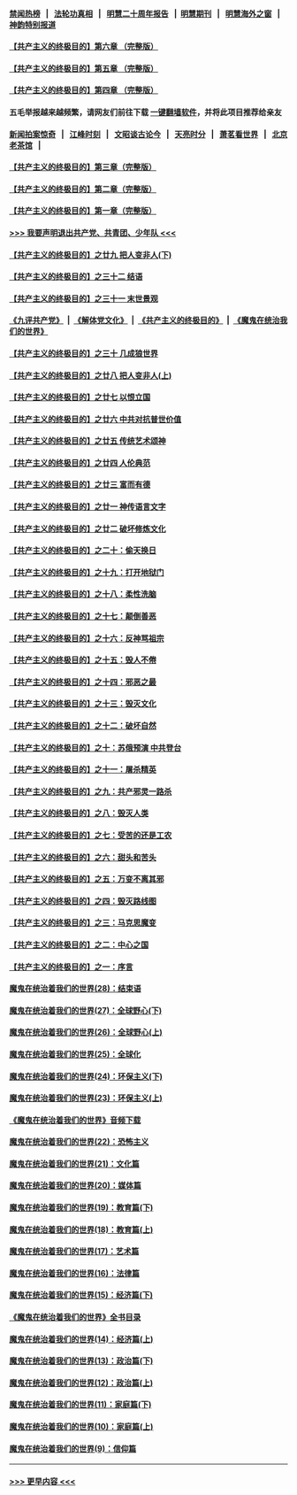 #### [禁闻热榜](热点新闻.md?=0)  &nbsp;&nbsp;|&nbsp;&nbsp; [法轮功真相](https://github.com/gfw-breaker/truth/blob/master/README.md?=0) &nbsp;&nbsp;|&nbsp;&nbsp; [明慧二十周年报告](https://github.com/gfw-breaker/mh-reports/blob/master/README.md?=0) &nbsp;&nbsp;|&nbsp;&nbsp;[明慧期刊](https://github.com/gfw-breaker/mh-qikan) &nbsp;&nbsp;|&nbsp;&nbsp; [明慧海外之窗](https://github.com/gfw-breaker/mh-news/blob/master/README.md?=0) &nbsp;&nbsp;|&nbsp;&nbsp; [神韵特别报道](https://github.com/gfw-breaker/mh-news/blob/master/shenyun.md?=0)
#### [【共产主义的终极目的】第六章 （完整版）](../pages/nsc422/n11428913.md?t=02272131) 
#### [【共产主义的终极目的】第五章 （完整版）](../pages/nsc422/n11428912.md?t=02272131) 
#### [【共产主义的终极目的】第四章 （完整版）](../pages/nsc422/n11428907.md?t=02272131) 
#### 五毛举报越来越频繁，请网友们前往下载 [一键翻墙软件](https://github.com/gfw-breaker/ssr-accounts)，并将此项目推荐给亲友
#### [新闻拍案惊奇](https://github.com/gfw-breaker/banned-news/blob/master/pages/link4.md) &nbsp;&nbsp;|&nbsp;&nbsp; [江峰时刻](https://github.com/gfw-breaker/banned-news/blob/master/pages/link4.md) &nbsp;&nbsp;|&nbsp;&nbsp; [文昭谈古论今](https://github.com/gfw-breaker/banned-news/blob/master/pages/link4.md) &nbsp;&nbsp;|&nbsp;&nbsp; [天亮时分](https://github.com/gfw-breaker/banned-news/blob/master/pages/link4.md) &nbsp;&nbsp;|&nbsp;&nbsp; [萧茗看世界](https://github.com/gfw-breaker/banned-news/blob/master/pages/link4.md) &nbsp;&nbsp;|&nbsp;&nbsp; [北京老茶馆](https://github.com/gfw-breaker/banned-news/blob/master/pages/link4.md) &nbsp;&nbsp;|&nbsp;&nbsp; 
#### [【共产主义的终极目的】第三章（完整版）](../pages/nsc422/n11428848.md?t=02272131) 
#### [【共产主义的终极目的】第二章（完整版）](../pages/nsc422/n11428831.md?t=02272131) 
#### [【共产主义的终极目的】第一章（完整版）](../pages/nsc422/n11417651.md?t=02272131) 
#### [>>> 我要声明退出共产党、共青团、少年队 <<<](https://github.com/begood0513/goodnews/blob/master/quit/letter.md) 
#### [【共产主义的终极目的】之廿九 把人变非人(下)](../pages/nsc422/n11344140.md?t=02272131) 
#### [【共产主义的终极目的】之三十二 结语](../pages/nsc422/n11360535.md?t=02272131) 
#### [【共产主义的终极目的】之三十一 末世景观](../pages/nsc422/n11351129.md?t=02272131) 
#### [《九评共产党》](https://github.com/begood0513/9ping.md/blob/master/README.md) &nbsp;|&nbsp; [《解体党文化》](../../../../jtdwh.md/blob/master/README.md)  &nbsp;|&nbsp; [《共产主义的终极目的》](../../../../gczydzjmd.md/blob/master/README.md) &nbsp;|&nbsp; [《魔鬼在统治我们的世界》](../../../../mgztzwmdsj.md/blob/master/README.md) 
#### [【共产主义的终极目的】之三十 几成狼世界](../pages/nsc422/n11348280.md?t=02272131) 
#### [【共产主义的终极目的】之廿八 把人变非人(上)](../pages/nsc422/n11340492.md?t=02272131) 
#### [【共产主义的终极目的】之廿七 以恨立国](../pages/nsc422/n11336944.md?t=02272131) 
#### [【共产主义的终极目的】之廿六 中共对抗普世价值](../pages/nsc422/n11324785.md?t=02272131) 
#### [【共产主义的终极目的】之廿五 传统艺术颂神](../pages/nsc422/n11296396.md?t=02272131) 
#### [【共产主义的终极目的】之廿四 人伦典范](../pages/nsc422/n11296397.md?t=02272131) 
#### [【共产主义的终极目的】之廿三 富而有德](../pages/nsc422/n11283598.md?t=02272131) 
#### [【共产主义的终极目的】之廿一 神传语言文字](../pages/nsc422/n11263265.md?t=02272131) 
#### [【共产主义的终极目的】之廿二 破坏修炼文化](../pages/nsc422/n11245728.md?t=02272131) 
#### [【共产主义的终极目的】之二十：偷天换日](../pages/nsc422/n11238846.md?t=02272131) 
#### [【共产主义的终极目的】之十九：打开地狱门](../pages/nsc422/n11206376.md?t=02272131) 
#### [【共产主义的终极目的】之十八：柔性洗脑](../pages/nsc422/n11199994.md?t=02272131) 
#### [【共产主义的终极目的】之十七：颠倒善恶](../pages/nsc422/n11179782.md?t=02272131) 
#### [【共产主义的终极目的】之十六：反神骂祖宗](../pages/nsc422/n11166798.md?t=02272131) 
#### [【共产主义的终极目的】之十五：毁人不倦](../pages/nsc422/n11166792.md?t=02272131) 
#### [【共产主义的终极目的】之十四：邪恶之最](../pages/nsc422/n11150249.md?t=02272131) 
#### [【共产主义的终极目的】之十三：毁灭文化](../pages/nsc422/n11135227.md?t=02272131) 
#### [【共产主义的终极目的】之十二：破坏自然](../pages/nsc422/n11135214.md?t=02272131) 
#### [【共产主义的终极目的】之十：苏俄预演 中共登台](../pages/nsc422/n11118424.md?t=02272131) 
#### [【共产主义的终极目的】之十一：屠杀精英](../pages/nsc422/n11118442.md?t=02272131) 
#### [【共产主义的终极目的】之九：共产邪灵一路杀](../pages/nsc422/n11114139.md?t=02272131) 
#### [【共产主义的终极目的】之八：毁灭人类](../pages/nsc422/n11108503.md?t=02272131) 
#### [【共产主义的终极目的】之七：受苦的还是工农](../pages/nsc422/n11101809.md?t=02272131) 
#### [【共产主义的终极目的】之六：甜头和苦头](../pages/nsc422/n11096971.md?t=02272131) 
#### [【共产主义的终极目的】之五：万变不离其邪](../pages/nsc422/n11091285.md?t=02272131) 
#### [【共产主义的终极目的】之四：毁灭路线图](../pages/nsc422/n11086284.md?t=02272131) 
#### [【共产主义的终极目的】之三：马克思魔变](../pages/nsc422/n11061941.md?t=02272131) 
#### [【共产主义的终极目的】之二：中心之国](../pages/nsc422/n11047728.md?t=02272131) 
#### [【共产主义的终极目的】之一：序言](../pages/nsc422/n11086077.md?t=02272131) 
#### [魔鬼在统治着我们的世界(28)：结束语](../pages/nsc422/n10936246.md?t=02272131) 
#### [魔鬼在统治着我们的世界(27)：全球野心(下)](../pages/nsc422/n10928319.md?t=02272131) 
#### [魔鬼在统治着我们的世界(26)：全球野心(上)](../pages/nsc422/n10900318.md?t=02272131) 
#### [魔鬼在统治着我们的世界(25)：全球化](../pages/nsc422/n10788205.md?t=02272131) 
#### [魔鬼在统治着我们的世界(24)：环保主义(下)](../pages/nsc422/n10695307.md?t=02272131) 
#### [魔鬼在统治着我们的世界(23)：环保主义(上)](../pages/nsc422/n10688613.md?t=02272131) 
#### [《魔鬼在统治着我们的世界》音频下载](../pages/nsc422/n10635553.md?t=02272131) 
#### [魔鬼在统治着我们的世界(22)：恐怖主义](../pages/nsc422/n10614727.md?t=02272131) 
#### [魔鬼在统治着我们的世界(21)：文化篇](../pages/nsc422/n10597706.md?t=02272131) 
#### [魔鬼在统治着我们的世界(20)：媒体篇](../pages/nsc422/n10586579.md?t=02272131) 
#### [魔鬼在统治着我们的世界(19)：教育篇(下)](../pages/nsc422/n10564808.md?t=02272131) 
#### [魔鬼在统治着我们的世界(18)：教育篇(上)](../pages/nsc422/n10526970.md?t=02272131) 
#### [魔鬼在统治着我们的世界(17)：艺术篇](../pages/nsc422/n10499093.md?t=02272131) 
#### [魔鬼在统治着我们的世界(16)：法律篇](../pages/nsc422/n10485969.md?t=02272131) 
#### [魔鬼在统治着我们的世界(15)：经济篇(下)](../pages/nsc422/n10469975.md?t=02272131) 
#### [《魔鬼在统治着我们的世界》全书目录](../pages/nsc422/n10464261.md?t=02272131) 
#### [魔鬼在统治着我们的世界(14)：经济篇(上)](../pages/nsc422/n10457370.md?t=02272131) 
#### [魔鬼在统治着我们的世界(13)：政治篇(下)](../pages/nsc422/n10448270.md?t=02272131) 
#### [魔鬼在统治着我们的世界(12)：政治篇(上)](../pages/nsc422/n10444576.md?t=02272131) 
#### [魔鬼在统治着我们的世界(11)：家庭篇(下)](../pages/nsc422/n10440961.md?t=02272131) 
#### [魔鬼在统治着我们的世界(10)：家庭篇(上)](../pages/nsc422/n10435448.md?t=02272131) 
#### [魔鬼在统治着我们的世界(9)：信仰篇](../pages/nsc422/n10432159.md?t=02272131) 

----
#### [ >>> 更早内容 <<< ](../indexes/nsc422-earlier.md)
